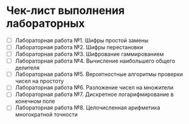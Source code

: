 # Чек-лист выполнения лабораторных

- [ ] Лабораторная работа №1. Шифры простой замены
- [ ] Лабораторная работа №2. Шифры перестановки
- [ ] Лабораторная работа №3. Шифрование гаммированием
- [ ] Лабораторная работа №4. Вычисление наибольшего общего делителя
- [ ] Лабораторная работа №5. Вероятностные алгоритмы проверки чисел на простоту
- [ ] Лабораторная работа №6. Разложение чисел на множители
- [ ] Лабораторная работа №7. Дискретное логарифмирование в конечном поле
- [ ] Лабораторная работа №8. Целочисленная арифметика многократной точности
